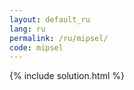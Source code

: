 ```yaml
---
layout: default_ru
lang: ru
permalink: /ru/mipsel/
code: mipsel
---
```

{% include solution.html %}
